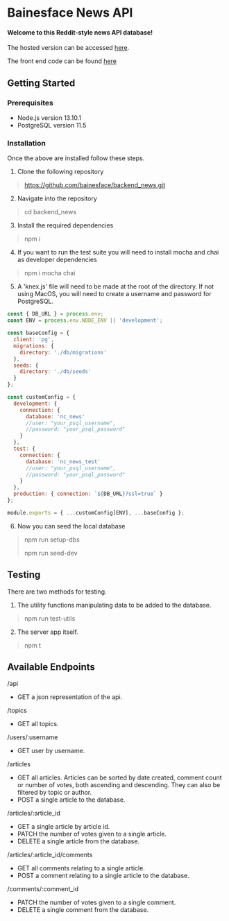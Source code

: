 # Bainesface News API

#### Welcome to this Reddit-style news API database!

The hosted version can be accessed [here](https://bainesface-app.herokuapp.com/api).

The front end code can be found [here]()

## **Getting Started**

### **Prerequisites**

- Node.js version 13.10.1
- PostgreSQL version 11.5

### **Installation**

Once the above are installed follow these steps.

1. Clone the following repository

> https://github.com/bainesface/backend_news.git

2. Navigate into the repository

> cd backend_news

3. Install the required dependencies

> npm i

4. If you want to run the test suite you will need to install mocha and chai as developer dependencies

> npm i mocha chai

5. A 'knex.js' file will need to be made at the root of the directory. If not using MacOS, you will need to create a username and password for PostgreSQL.

```javascript
const { DB_URL } = process.env;
const ENV = process.env.NODE_ENV || 'development';

const baseConfig = {
  client: 'pg',
  migrations: {
    directory: './db/migrations'
  },
  seeds: {
    directory: './db/seeds'
  }
};

const customConfig = {
  development: {
    connection: {
      database: 'nc_news'
      //user: "your_psql_username",
      //password: "your_psql_password"
    }
  },
  test: {
    connection: {
      database: 'nc_news_test'
      //user: "your_psql_username",
      //password: "your_psql_password"
    }
  },
  production: { connection: `${DB_URL}?ssl=true` }
};

module.exports = { ...customConfig[ENV], ...baseConfig };
```

6. Now you can seed the local database

> npm run setup-dbs
>
> npm run seed-dev

## **Testing**

There are two methods for testing.

1. The utility functions manipulating data to be added to the database.

> npm run test-utils

2. The server app itself.

> npm t

## **Available Endpoints**

/api

- GET a json representation of the api.

/topics

- GET all topics.

/users/:username

- GET user by username.

/articles

- GET all articles. Articles can be sorted by date created, comment count or number of votes, both ascending and descending. They can also be filtered by topic or author.
- POST a single article to the database.

/articles/:article_id

- GET a single article by article id.
- PATCH the number of votes given to a single article.
- DELETE a single article from the database.

/articles/:article_id/comments

- GET all comments relating to a single article.
- POST a comment relating to a single article to the database.

/comments/:comment_id

- PATCH the number of votes given to a single comment.
- DELETE a single comment from the database.
